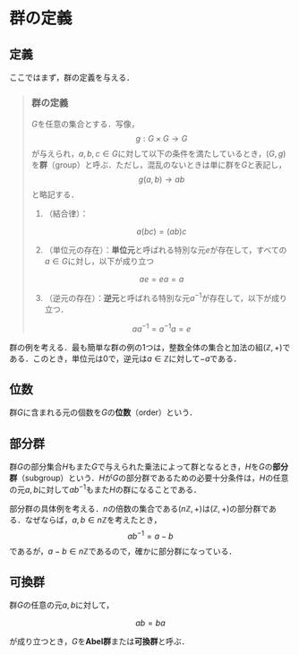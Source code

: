 # 群の定義

## 定義

ここではまず，群の定義を与える．

> ### 群の定義
> $G$を任意の集合とする．写像，
> $$
>     g:G × G → G
> $$
> が与えられ，$a,b,c ∈ G$に対して以下の条件を満たしているとき，$(G,g)$を**群**（group）と呼ぶ．ただし，混乱のないときは単に群を$G$と表記し，
> $$
>     g(a,b) → ab
> $$
> と略記する．
>
> 1. （結合律）：
>
> $$
>     a(bc) = (ab)c
> $$
>
> 2. （単位元の存在）：**単位元**と呼ばれる特別な元$e$が存在して，すべての$a ∈ G$に対し，以下が成り立つ
>
> $$
>     ae = ea = a
> $$
>
> 3. （逆元の存在）：**逆元**と呼ばれる特別な元$a^{-1}$が存在して，以下が成り立つ．
>
> $$
>     aa^{-1} = a^{-1}a = e
> $$

群の例を考える．最も簡単な群の例の1つは，整数全体の集合と加法の組$(\mathbb{Z},+)$である．このとき，単位元は$0$で，逆元は$a ∈ \mathbb{Z}$に対して$-a$である．

## 位数

群$G$に含まれる元の個数を$G$の**位数**（order）という．

## 部分群

群$G$の部分集合$H$もまた$G$で与えられた乗法によって群となるとき，$H$を$G$の**部分群**（subgroup）という．$H$が$G$の部分群であるための必要十分条件は，$H$の任意の元$a,b$に対して$ab^{-1}$もまた$H$の群になることである．

部分群の具体例を考える．$n$の倍数の集合である$(n\mathbb{Z},+)$は$(\mathbb{Z},+)$の部分群である．なぜならば，$a,b ∈ n\mathbb{Z}$を考えたとき，
$$
    ab^{-1} = a - b
$$
であるが，$a-b ∈ n\mathbb{Z}$であるので，確かに部分群になっている．

## 可換群

群$G$の任意の元$a,b$に対して，

$$
    ab = ba
$$

が成り立つとき，$G$を**Abel群**または**可換群**と呼ぶ．
